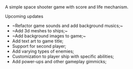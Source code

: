 A simple space shooter game with score and life mechanism. 

Upcoming updates
* ~Refactor game sounds and add background musics;~
* ~Add 3d meshes to ships;~
* ~Add background images to game;~
* Add text art to game title;
* Support for second player;
* Add varying types of enemies;
* Customization to player ship with specific abilities;
* Add power-ups and other gameplay gimmicks;
